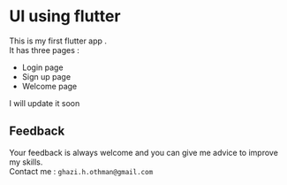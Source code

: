 # UI using flutter

This is my first flutter app .<br>
It has three pages : 
  * Login page
  * Sign up page
  * Welcome page<br>

I will update it soon
<br>
## Feedback
Your feedback is always welcome and you can give me advice to improve my skills. <br>
Contact me : `ghazi.h.othman@gmail.com` 


